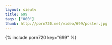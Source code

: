 ```yaml
--- 
layout: sieutv
title: 699
tags: ["000"]
thumb: http://porn720.net/video/699/poster.jpg
---
```

{% include porn720 key="699" %} 
